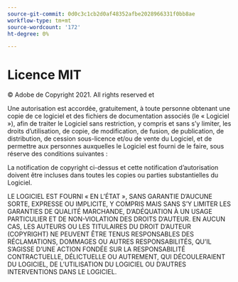 ```yaml
---
source-git-commit: 0d0c3c1cb2d0af48352afbe2028966331f0bb8ae
workflow-type: tm+mt
source-wordcount: '172'
ht-degree: 0%

---
```

# Licence MIT

© Adobe de Copyright 2021. All rights reserved et

Une autorisation est accordée, gratuitement, à toute personne obtenant une copie de ce logiciel et des fichiers de documentation associés (le « Logiciel »), afin de traiter le Logiciel sans restriction, y compris et sans s’y limiter, les droits d’utilisation, de copie, de modification, de fusion, de publication, de distribution, de cession sous-licence et/ou de vente du Logiciel, et de permettre aux personnes auxquelles le Logiciel est fourni de le faire, sous réserve des conditions suivantes :

La notification de copyright ci-dessus et cette notification d’autorisation doivent être incluses dans toutes les copies ou parties substantielles du Logiciel.

LE LOGICIEL EST FOURNI « EN L’ÉTAT », SANS GARANTIE D’AUCUNE SORTE, EXPRESSE OU IMPLICITE, Y COMPRIS MAIS SANS S’Y LIMITER LES GARANTIES DE QUALITÉ MARCHANDE, D’ADÉQUATION À UN USAGE PARTICULIER ET DE NON-VIOLATION DES DROITS D’AUTEUR. EN AUCUN CAS, LES AUTEURS OU LES TITULAIRES DU DROIT D’AUTEUR (COPYRIGHT) NE PEUVENT ÊTRE TENUS RESPONSABLES DES RÉCLAMATIONS, DOMMAGES OU AUTRES RESPONSABILITÉS, QU’IL S’AGISSE D’UNE ACTION FONDÉE SUR LA RESPONSABILITÉ CONTRACTUELLE, DÉLICTUELLE OU AUTREMENT, QUI DÉCOULERAIENT DU LOGICIEL, DE L’UTILISATION DU LOGICIEL OU D’AUTRES INTERVENTIONS DANS LE LOGICIEL.

